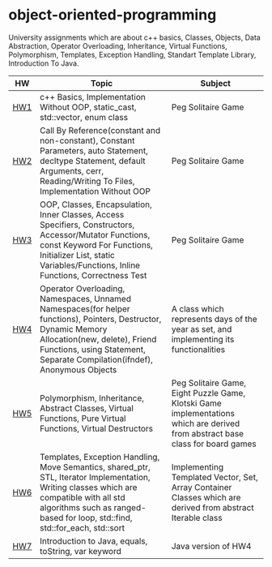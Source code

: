 # object-oriented-programming
University assignments which are about c++ basics, Classes, Objects, Data Abstraction, Operator Overloading, Inheritance, Virtual Functions, Polymorphism, Templates, Exception Handling, Standart Template Library, Introduction To Java.
   
  |  HW   | Topic               | Subject                    |
  |------ |---------------------|----------------------------|
  |  [HW1](https://github.com/burraaook/object-oriented-programming/tree/main/homework_01)  | c++ Basics, Implementation Without OOP, static_cast, std::vector, enum class  | Peg Solitaire Game |
  |  [HW2](https://github.com/burraaook/object-oriented-programming/tree/main/homework_02)  | Call By Reference(constant and non-constant), Constant Parameters, auto Statement, decltype Statement, default Arguments, cerr, Reading/Writing To Files, Implementation Without OOP        | Peg Solitaire Game |
  |  [HW3](https://github.com/burraaook/object-oriented-programming/tree/main/homework_03)  | OOP, Classes, Encapsulation, Inner Classes, Access Specifiers, Constructors, Accessor/Mutator Functions, const Keyword For Functions, Initializer List, static Variables/Functions, Inline Functions, Correctness Test  | Peg Solitaire Game |
  |  [HW4](https://github.com/burraaook/object-oriented-programming/tree/main/homework_04)  | Operator Overloading, Namespaces, Unnamed Namespaces(for helper functions), Pointers, Destructor, Dynamic Memory Allocation(new, delete), Friend Functions, using Statement, Separate Compilation(ifndef), Anonymous Objects | A class which represents days of the year as set, and implementing its functionalities |
  |  [HW5](https://github.com/burraaook/object-oriented-programming/tree/main/homework_05)  | Polymorphism, Inheritance, Abstract Classes, Virtual Functions, Pure Virtual Functions, Virtual Destructors     | Peg Solitaire Game, Eight Puzzle Game, Klotski Game implementations which are derived from abstract base class for board games  |
  |  [HW6](https://github.com/burraaook/object-oriented-programming/tree/main/homework_06)  | Templates, Exception Handling, Move Semantics, shared_ptr, STL, Iterator Implementation, Writing classes which are compatible with all std algorithms such as ranged-based for loop, std::find, std::for_each, std::sort | Implementing Templated Vector, Set, Array Container Classes which are derived from abstract Iterable class |
  |  [HW7](https://github.com/burraaook/object-oriented-programming/tree/main/homework_07)  | Introduction to Java, equals, toString, var keyword | Java version of HW4 |
